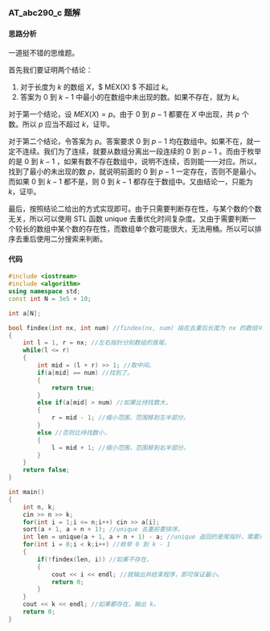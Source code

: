 ### AT_abc290_c 题解

#### 思路分析

一道挺不错的思维题。

首先我们要证明两个结论：

1. 对于长度为 $k$ 的数组 $X$，$ MEX(X) $ 不超过 $k$。
2. 答案为 $0$ 到 $k-1$ 中最小的在数组中未出现的数。如果不存在，就为 $k$。

对于第一个结论，设 $MEX(X) = p$。由于 $0$ 到 $p-1$ 都要在 $X$ 中出现，共 $p$ 个数。所以 $p$ 应当不超过 $k$，证毕。

对于第二个结论，令答案为 $p$。答案要求 $0$ 到 $p-1$ 均在数组中。如果不在，就一定不连续。我们为了连续，就要从数组分离出一段连续的 $0$ 到 $p-1$ 。而由于枚举的是 $0$ 到 $k-1$ ，如果有数不存在数组中，说明不连续，否则能一一对应。所以，找到了最小的未出现的数 $p$，就说明前面的 $0$ 到 $p-1$ 一定存在，否则不是最小。而如果 $0$ 到 $k-1$ 都不是，则 $0$ 到 $k-1$ 都存在于数组中。又由结论一，只能为 $k$，证毕。

最后，按照结论二给出的方式实现即可。由于只需要判断存在性，与某个数的个数无关，所以可以使用 STL 函数 unique 去重优化时间复杂度。又由于需要判断一个较长的数组中某个数的存在性，而数组单个数可能很大，无法用桶。所以可以排序去重后使用二分搜索来判断。

#### 代码

```cpp
#include <iostream>
#include <algorithm>
using namespace std;
const int N = 3e5 + 10;

int a[N];

bool findex(int nx, int num) //findex(nx, num) 指在去重后长度为 nx 的数组中判断 num 是否存在。
{
	int l = 1, r = nx; //左右指针分别数组的首尾。 
	while(l <= r)
	{
		int mid = (l + r) >> 1; //取中间。 
		if(a[mid] == num) //找到了。 
		{
			return true;
		}
		else if(a[mid] > num) //如果比待找数大， 
		{
			r = mid - 1; //缩小范围，范围移到左半部分。 
		}
		else //否则比待找数小，
		{
			l = mid + 1; //缩小范围，范围移到右半部分。
		}
	}
	return false;
}

int main()
{
	int n, k;
	cin >> n >> k;
	for(int i = 1;i <= n;i++) cin >> a[i];
	sort(a + 1, a + n + 1); //unique 去重前要排序。 
	int len = unique(a + 1, a + n + 1) - a; //unique 返回的是尾指针，需要减去头指针计算长度。
	for(int i = 0;i < k;i++) //枚举 0 到 k - 1 
	{ 
		if(!findex(len, i)) //如果不存在， 
		{
			cout << i << endl; //就输出并结束程序，即可保证最小。 
			return 0;
		}
	} 
	cout << k << endl; //如果都存在，输出 k。 
	return 0;
}
```

